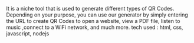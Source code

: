 It is a niche tool that is used to generate different types of QR Codes. 
Depending on your purpose, you can use our generator by simply entering the URL to create QR Codes to open a website, view a PDF file, listen to music ,connect to a WiFi network, and much more.
tech used : html, css, javascript, nodejs
